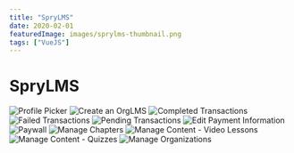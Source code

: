 ```yaml
---
title: "SpryLMS"
date: 2020-02-01
featuredImage: images/sprylms-thumbnail.png
tags: ["VueJS"]
---
```


SpryLMS
============
![Profile Picker](images/sprylms-profile-picker.png)
![Create an OrgLMS](images/sprylms-create-an-orglms.png)
![Completed Transactions](images/sprylms-completed-transactions.png)
![Failed Transactions](images/sprylms-failed-transactions.png)
![Pending Transactions](images/sprylms-pending-transactions.png)
![Edit Payment Information](images/sprylms-edit-payment-information.png)
![Paywall](images/sprylms-paywall.png)
![Manage Chapters](images/sprylms-manage-chapters.png)
![Manage Content - Video Lessons](images/sprylms-manage-content-videos.png)
![Manage Content - Quizzes](images/sprylms-manage-content-quizzes.png)
![Manage Organizations](images/sprylms-manage-organizations.png)
